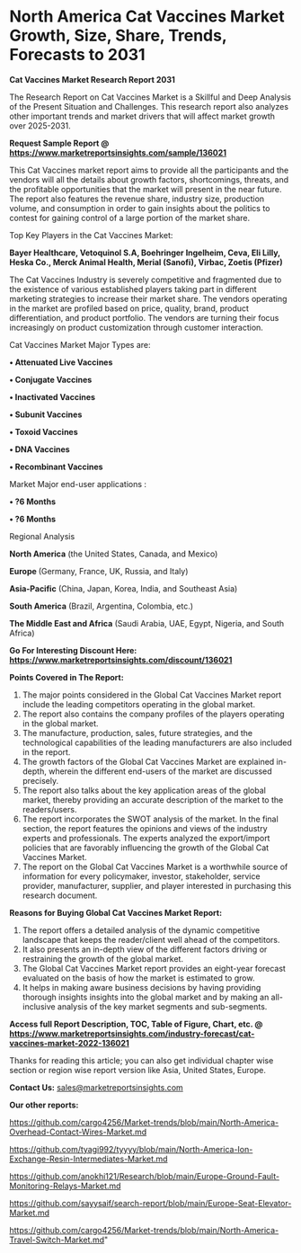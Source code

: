 # North America Cat Vaccines Market Growth, Size, Share, Trends, Forecasts to 2031

<strong>Cat Vaccines Market Research Report 2031</strong>

The Research Report on Cat Vaccines Market is a Skillful and Deep Analysis of the Present Situation and Challenges. This research report also analyzes other important trends and market drivers that will affect market growth over 2025-2031.

<strong>Request Sample Report @ <a href=https://www.marketreportsinsights.com/sample/136021>https://www.marketreportsinsights.com/sample/136021</a></strong>

This Cat Vaccines market report aims to provide all the participants and the vendors will all the details about growth factors, shortcomings, threats, and the profitable opportunities that the market will present in the near future. The report also features the revenue share, industry size, production volume, and consumption in order to gain insights about the politics to contest for gaining control of a large portion of the market share.

Top Key Players in the Cat Vaccines Market:

<strong>Bayer Healthcare, Vetoquinol S.A, Boehringer Ingelheim, Ceva, Eli Lilly, Heska Co., Merck Animal Health, Merial (Sanofi), Virbac, Zoetis (Pfizer)</strong>

The Cat Vaccines Industry is severely competitive and fragmented due to the existence of various established players taking part in different marketing strategies to increase their market share. The vendors operating in the market are profiled based on price, quality, brand, product differentiation, and product portfolio. The vendors are turning their focus increasingly on product customization through customer interaction.

Cat Vaccines Market Major Types are:

<strong>• Attenuated Live Vaccines

• Conjugate Vaccines

• Inactivated Vaccines

• Subunit Vaccines

• Toxoid Vaccines

• DNA Vaccines

• Recombinant Vaccines</strong>

Market Major end-user applications :

<strong>• ?6 Months

• ?6 Months</strong>

Regional Analysis

</u><strong><b>North America</b></strong> (the United States, Canada, and Mexico)

<strong><b>Europe </b></strong>(Germany, France, UK, Russia, and Italy)

<strong><b>Asia-Pacific</b></strong> (China, Japan, Korea, India, and Southeast Asia)

<strong><b>South America</b></strong> (Brazil, Argentina, Colombia, etc.)

<strong><b>The Middle East and Africa</b></strong> (Saudi Arabia, UAE, Egypt, Nigeria, and South Africa)

<strong>Go For Interesting Discount Here: <a href=https://www.marketreportsinsights.com/discount/136021>https://www.marketreportsinsights.com/discount/136021</a></strong>

<strong>Points Covered in The Report:</strong>
<ol>
  <li>The major points considered in the Global Cat Vaccines Market report include the leading competitors operating in the global market.</li>
  <li>The report also contains the company profiles of the players operating in the global market.</li>
  <li>The manufacture, production, sales, future strategies, and the technological capabilities of the leading manufacturers are also included in the report.</li>
  <li>The growth factors of the Global Cat Vaccines Market are explained in-depth, wherein the different end-users of the market are discussed precisely.</li>
  <li>The report also talks about the key application areas of the global market, thereby providing an accurate description of the market to the readers/users.</li>
  <li>The report incorporates the SWOT analysis of the market. In the final section, the report features the opinions and views of the industry experts and professionals. The experts analyzed the export/import policies that are favorably influencing the growth of the Global Cat Vaccines Market.</li>
  <li>The report on the Global Cat Vaccines Market is a worthwhile source of information for every policymaker, investor, stakeholder, service provider, manufacturer, supplier, and player interested in purchasing this research document.</li>
</ol>
<strong>Reasons for Buying Global Cat Vaccines Market Report:</strong>

<ol>
  <li>The report offers a detailed analysis of the dynamic competitive landscape that keeps the reader/client well ahead of the competitors.</li>
  <li>It also presents an in-depth view of the different factors driving or restraining the growth of the global market.</li>
  <li>The Global Cat Vaccines Market report provides an eight-year forecast evaluated on the basis of how the market is estimated to grow.</li>
  <li>It helps in making aware business decisions by having providing thorough insights insights into the global market and by making an all-inclusive analysis of the key market segments and sub-segments.</li>
</ol>
<strong>Access full Report Description, TOC, Table of Figure, Chart, etc. @ <a href=https://www.marketreportsinsights.com/industry-forecast/cat-vaccines-market-2022-136021>https://www.marketreportsinsights.com/industry-forecast/cat-vaccines-market-2022-136021</a></strong>


Thanks for reading this article; you can also get individual chapter wise section or region wise report version like Asia, United States, Europe.

<strong>Contact Us:</strong>
sales@marketreportsinsights.com

<strong>Our other reports:</strong>

<a href=https://github.com/cargo4256/Market-trends/blob/main/North-America-Overhead-Contact-Wires-Market.md>https://github.com/cargo4256/Market-trends/blob/main/North-America-Overhead-Contact-Wires-Market.md</a>

<a href=https://github.com/tyagi992/tyyyy/blob/main/North-America-Ion-Exchange-Resin-Intermediates-Market.md>https://github.com/tyagi992/tyyyy/blob/main/North-America-Ion-Exchange-Resin-Intermediates-Market.md</a>

<a href=https://github.com/anokhi121/Research/blob/main/Europe-Ground-Fault-Monitoring-Relays-Market.md>https://github.com/anokhi121/Research/blob/main/Europe-Ground-Fault-Monitoring-Relays-Market.md</a>

<a href=https://github.com/sayysaif/search-report/blob/main/Europe-Seat-Elevator-Market.md>https://github.com/sayysaif/search-report/blob/main/Europe-Seat-Elevator-Market.md</a>

<a href=https://github.com/cargo4256/Market-trends/blob/main/North-America-Travel-Switch-Market.md>https://github.com/cargo4256/Market-trends/blob/main/North-America-Travel-Switch-Market.md</a>"
